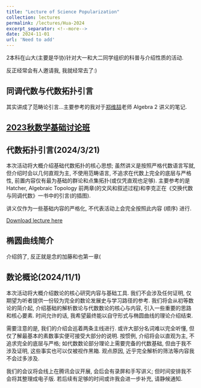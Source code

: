 ```yaml
---
title: "Lecture of Science Popularization"
collection: lectures
permalink: /lectures/Hua-2024
excerpt_separator: <!--more-->
date: 2024-11-01
url: 'Need to add'
---
```

2本科在山大(主要是华协)针对大一和大二同学组织的科普与介绍性质的活动. 
<!--more-->

反正经常会有人邀请我, 我就经常去了:)

## 同调代数与代数拓扑引言

其实讲成了范畴论引言...主要参考的我对于[郑维喆](https://server.mcm.ac.cn/~zheng/shouye.html)老师 Algebra 2 讲义的笔记.

## [2023秋数学基础讨论班](/lectures/Hua-2023Autumn)

## 代数拓扑引言(2024/3/21)

本次活动将大概介绍基础代数拓扑的核心思想;
虽然讲义是按照严格代数语言写就, 但介绍时会以几何直观为主, 不使用范畴语言, 不追求在代数上完全的底层与严格性, 前置内容仅有最为基础的群论和点集拓扑(或仅凭直观也足够).
主要参考的是 Hatcher, Algebraic Topology 前两章(的文风和叙述过程)和李克正在《交换代数与同调代数》一书中的引言(的插图).

讲义仅作为一些基础内容的严格化, 不代表活动上会完全按照此内容 (顺序) 进行.

[Download lecture here](https://NicolasKeng.github.io/notes/2024spring_Intro_to_AT.pdf)

## 椭圆曲线简介

介绍鸽了, 反正就是念的加藤和也第一章(

## 数论概论(2024/11/1)

本次活动将大概介绍数论的核心研究内容与基础工具. 我们不会涉及任何证明, 仅期望为听者提供一份较为完全的数论发展史与学习路径的参考. 
我们将会从初等数论的简介起, 介绍基础的解析数论与代数数论的核心与内容, 引入一些重要的思路和核心要素. 时间允许的话, 我希望最终能以自守形式与椭圆曲线的理论介绍结束. 

需要注意的是, 我们的介绍会巡着两条主线进行. 或许大部分名词难以完全听懂, 但仅了解最基本的素数事实便可接受大部分的说明. 
按惯例, 介绍将会以直观为主, 不追求完全的底层与严格; 如代数数论部分理论上需要完备的代数基础, 但由于我不涉及证明, 这些事实也可以仅被视作黑箱. 
观点原因, 近乎完全解析的筛法等内容我不会过多涉及. 

我们的会议将会线上在腾讯会议开展, 会后会有录屏和手写讲义; 但时间安排我不会将其整理成电子版. 若后续有足够的时间或许我会进一步补充, 请静候通知. 



